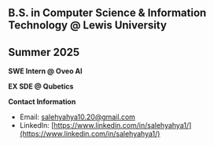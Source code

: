 B.S. in Computer Science & Information Technology @ Lewis University
----------------------------------------------------------------------------------------------

Summer 2025
----------------------------------------------------------------------------------------------
**SWE Intern @ Oveo AI**

**EX SDE @ Qubetics**

**Contact Information**  
- Email: [salehyahya10.20@gmail.com](mailto:salehyahya10.20@gmail.com)  
- LinkedIn: [https://www.linkedin.com/in/salehyahya1/](https://www.linkedin.com/in/salehyahya1/)
